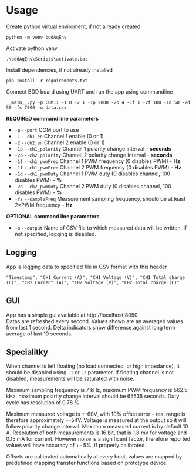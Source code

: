 # Usage
Create python virtual enviroment, if not already created
```
python -m venv bddAqEnv
```

Activate python venv
```
.\bddAqEnv\Scripts\activate.bat 
```

Install dependencies, if not already installed

```
pip install -r requirements.txt
```

Connect BDD board using UART and run the app using commandline
```
__main__.py -p COM11 -1 0 -2 1 -1p 2000 -2p 4 -1f 1 -2f 100 -1d 50 -2d 50 -fs 7000 -o data.csv 
```

**REQUIRED command line parameters**
- `-p` `--port` COM port to use
- `-1` `--ch1_en` Channel 1 enable (0 or 1)
- `-2` `--ch2_en` Channel 2 enable (0 or 1)
- `-1p` `--ch1_polarity` Channel 1 polarity change interval - **seconds**
- `-2p` `--ch2_polarity` Channel 2 polarity change interval - **seconds**
- `-1f` `--ch1_pwmFreq` Channel 1 PWM frequency (0 disables PWM) - **Hz**
- `-1f` `--ch1_pwmFreq` Channel 2 PWM frequency (0 disables PWM) - **Hz**
- `-1d` `--ch1_pwmDuty` Channel 1 PWM duty (0 disables channel, 100 disables PWM) - **%**
- `-2d` `--ch2_pwmDuty` Channel 2 PWM duty (0 disables channel, 100 disables PWM) - **%**
- `-fs` `--sampleFreq` Measurement sampling frequency, should be at least 2*PWM frequency - **Hz**

**OPTIONAL command line parameters**
- `-o` `--output` Name of CSV file to which measured data will be written. If not specified, logging is disabled.

## Logging

App is logging data to specified file in CSV format with this header
```
"Timestamp", "CH1 Current (A)", "CH1 Voltage (V)", "CH1 Total charge (C)", "CH2 Current (A)", "CH2 Voltage (V)", "CH2 Total charge (C)"
```

## GUI
App has a simple gui available at http://localhost:8050  
Datas are refreshed every second. Values shown are an averaged values from last 1 second. Delta indicators show difference against long term average of last 10 seconds.

## Specialitky

When channel is left floating (no load connected, or high impedance), it should be disabled using `-1` or `-2` parameter. If floating channel is not disabled, measurements will be saturated with noise.

Maximum sampling frequency is 7 kHz, maximum PWM frequency is 562.5 kHz, maximum polarity change interval should be 65535 seconds. Duty cycle has resolution of 0.78 %

Maximum measured voltage is +-60V, with 10% offset error - real range is therefore approximately +-54V. Voltage is measured at the output so it will follow polarity change interval.
Maximum measured current is by default 10 A.
Resolution of both measurements is 16 bit, that is 1.8 mV for voltage and 0.15 mA for current. However noise is a significant factor, therefore reported values will have accuracy of +- 5%, if properly calibrated.

Offsets are calibrated automatically at every boot, values are mapped by predefined mapping transfer functions based on prototype device.